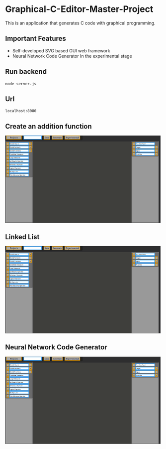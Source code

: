 # Graphical-C-Editor-Master-Project

This is an application that generates C code with graphical programming.

## Important Features
* Self-developed SVG based GUI web framework
* Neural Network Code Generator In the experimental stage

## Run backend

    node server.js

## Url

    localhost:8080

## Create an addition function

<img src="AddFunction.gif" width="500" height="280" />

## Linked List

<img src="LinkedList.gif" width="500" height="280" />

## Neural Network Code Generator

<img src="NNCodeGenerator.gif" width="500" height="280" />
